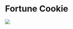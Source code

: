 <h1>Fortune Cookie</h1>
<img src="https://cdn.discordapp.com/attachments/766798638139179031/1082439330330587227/fortuneCookie.gif"/>

